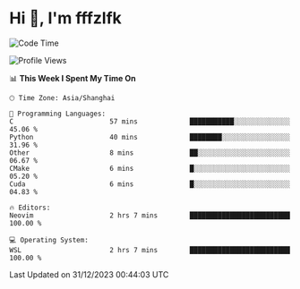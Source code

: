 # Hi 👋, I'm fffzlfk

<!--START_SECTION:waka-->
![Code Time](http://img.shields.io/badge/Code%20Time-634%20hrs%2046%20mins-blue)

![Profile Views](http://img.shields.io/badge/Profile%20Views-6-blue)

📊 **This Week I Spent My Time On** 

```text
🕑︎ Time Zone: Asia/Shanghai

💬 Programming Languages: 
C                        57 mins             ███████████░░░░░░░░░░░░░░   45.06 % 
Python                   40 mins             ████████░░░░░░░░░░░░░░░░░   31.96 % 
Other                    8 mins              ██░░░░░░░░░░░░░░░░░░░░░░░   06.67 % 
CMake                    6 mins              █░░░░░░░░░░░░░░░░░░░░░░░░   05.20 % 
Cuda                     6 mins              █░░░░░░░░░░░░░░░░░░░░░░░░   04.83 % 

🔥 Editors: 
Neovim                   2 hrs 7 mins        █████████████████████████   100.00 % 

💻 Operating System: 
WSL                      2 hrs 7 mins        █████████████████████████   100.00 % 
```


 Last Updated on 31/12/2023 00:44:03 UTC
<!--END_SECTION:waka-->
